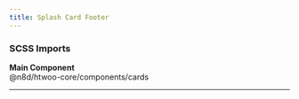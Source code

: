 ```yaml
---
title: Splash Card Footer
---
```


### SCSS Imports

**Main Component**\
@n8d/htwoo-core/components/cards

***